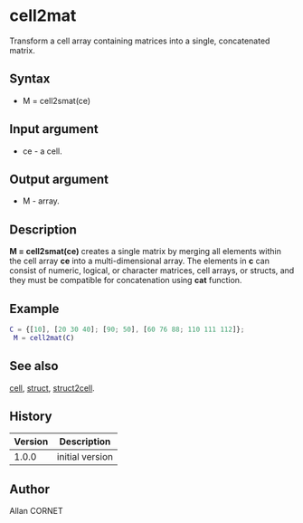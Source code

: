 # cell2mat

Transform a cell array containing matrices into a single, concatenated matrix.

## Syntax

- M = cell2smat(ce)

## Input argument

- ce - a cell.

## Output argument

- M - array.

## Description

  <p><b>M = cell2smat(ce)</b> creates a single matrix by merging all elements within the cell array <b>ce</b> into a multi-dimensional array. The elements in <b>c</b> can consist of numeric, logical, or character matrices, cell arrays, or structs, and they must be compatible for concatenation using <b>cat</b> function.</p>

## Example

```matlab
C = {[10], [20 30 40]; [90; 50], [60 76 88; 110 111 112]};
 M = cell2mat(C)
```

## See also

[cell](cell.md), [struct](struct.md), [struct2cell](struct2cell.md).

## History

| Version | Description     |
| ------- | --------------- |
| 1.0.0   | initial version |

## Author

Allan CORNET
